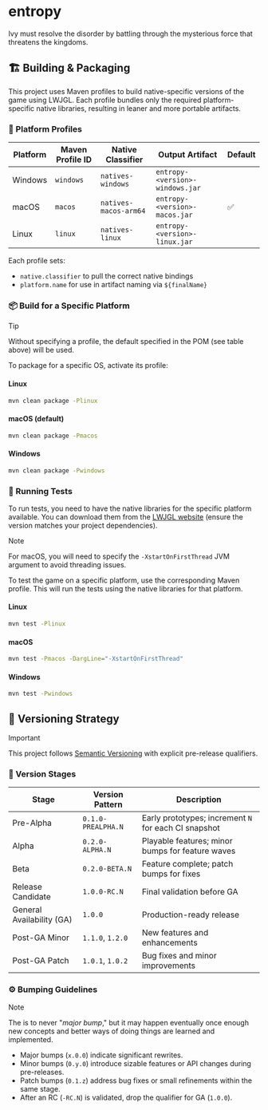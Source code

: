 # entropy
Ivy must resolve the disorder by battling through the mysterious force that threatens the kingdoms.

## 🏗️ Building & Packaging

This project uses Maven profiles to build native-specific versions of the game using LWJGL. Each profile bundles only the required platform-specific native libraries, resulting in leaner and more portable artifacts.

### 🔧 Platform Profiles

| Platform | Maven Profile ID | Native Classifier     | Output Artifact                 | Default |
|----------|------------------|-----------------------|---------------------------------|---------|
| Windows  | `windows`        | `natives-windows`     | `entropy-<version>-windows.jar` |         |
| macOS    | `macos`          | `natives-macos-arm64` | `entropy-<version>-macos.jar`   | ✅       |
| Linux    | `linux`          | `natives-linux`       | `entropy-<version>-linux.jar`   |         |

Each profile sets:
- `native.classifier` to pull the correct native bindings
- `platform.name` for use in artifact naming via `${finalName}`

### 📦 Build for a Specific Platform

> [!TIP]
> Without specifying a profile, the default specified in the POM (see table above) will be used.

To package for a specific OS, activate its profile:

#### Linux
```bash
mvn clean package -Plinux
```

#### macOS (default)
```bash
mvn clean package -Pmacos
```

#### Windows
```bash
mvn clean package -Pwindows
```

### 🧪 Running Tests

To run tests, you need to have the native libraries for the specific platform available. You can download them from the [LWJGL website](https://www.lwjgl.org/download) (ensure the version matches your project dependencies).

> [!NOTE]
> For macOS, you will need to specify the `-XstartOnFirstThread` JVM argument to avoid threading issues.

To test the game on a specific platform, use the corresponding Maven profile. This will run the tests using the native libraries for that platform.

#### Linux
```bash
mvn test -Plinux
```

#### macOS
```bash
mvn test -Pmacos -DargLine="-XstartOnFirstThread"
```

#### Windows
```bash
mvn test -Pwindows
```

## 📝 Versioning Strategy

> [!IMPORTANT]
> This project follows [Semantic Versioning](https://semver.org/) with explicit pre-release qualifiers.

### 🔖 Version Stages

| Stage                     | Version Pattern    | Description                                          |
|---------------------------|--------------------|------------------------------------------------------|
| Pre-Alpha                 | `0.1.0-PREALPHA.N` | Early prototypes; increment `N` for each CI snapshot |
| Alpha                     | `0.2.0-ALPHA.N`    | Playable features; minor bumps for feature waves     |
| Beta                      | `0.2.0-BETA.N`     | Feature complete; patch bumps for fixes              |
| Release Candidate         | `1.0.0-RC.N`       | Final validation before GA                           |
| General Availability (GA) | `1.0.0`            | Production-ready release                             |
| Post-GA Minor             | `1.1.0`, `1.2.0`   | New features and enhancements                        |
| Post-GA Patch             | `1.0.1`, `1.0.2`   | Bug fixes and minor improvements                     |

### ⚙️ Bumping Guidelines

> [!NOTE]
> The is to never "_major bump_," but it may happen eventually once enough new concepts and better ways of doing things are learned and implemented.

- Major bumps (`x.0.0`) indicate significant rewrites.
- Minor bumps (`0.y.0`) introduce sizable features or API changes during pre-releases.
- Patch bumps (`0.1.z`) address bug fixes or small refinements within the same stage.
- After an RC (`-RC.N`) is validated, drop the qualifier for GA (`1.0.0`).
